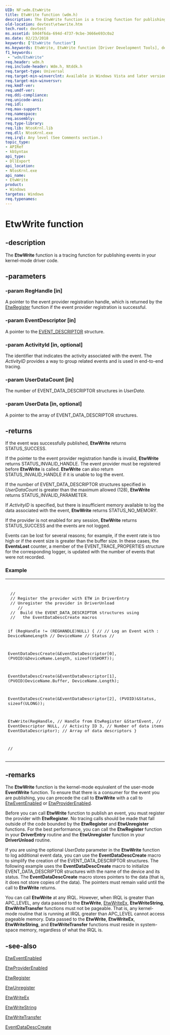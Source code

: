 ```yaml
---
UID: NF:wdm.EtwWrite
title: EtwWrite function (wdm.h)
description: The EtwWrite function is a tracing function for publishing events in your kernel-mode driver code.
old-location: devtest\etwwrite.htm
tech.root: devtest
ms.assetid: b9d4f6da-694d-4737-9cbe-3666e693c0a2
ms.date: 02/23/2018
keywords: ["EtwWrite function"]
ms.keywords: EtwWrite, EtwWrite function [Driver Development Tools], devtest.etwwrite, etw_km_af581b5c-6124-4bb0-8756-c4a0009e7a00.xml, wdm/EtwWrite
f1_keywords:
 - "wdm/EtwWrite"
req.header: wdm.h
req.include-header: Wdm.h, Ntddk.h
req.target-type: Universal
req.target-min-winverclnt: Available in Windows Vista and later versions of Windows.
req.target-min-winversvr: 
req.kmdf-ver: 
req.umdf-ver: 
req.ddi-compliance: 
req.unicode-ansi: 
req.idl: 
req.max-support: 
req.namespace: 
req.assembly: 
req.type-library: 
req.lib: NtosKrnl.lib
req.dll: NtosKrnl.exe
req.irql: Any level (See Comments section.)
topic_type:
- APIRef
- kbSyntax
api_type:
- DllExport
api_location:
- NtosKrnl.exe
api_name:
- EtwWrite
product:
- Windows
targetos: Windows
req.typenames: 
---
```


# EtwWrite function


## -description


The <b>EtwWrite</b> function is a tracing function for publishing events in your kernel-mode driver code. 


## -parameters




### -param RegHandle [in]

A pointer to the event provider registration handle, which is returned by the <a href="https://docs.microsoft.com/windows-hardware/drivers/ddi/wdm/nf-wdm-etwregister">EtwRegister</a> function if the event provider registration is successful.


### -param EventDescriptor [in]

A pointer to the <a href="https://docs.microsoft.com/windows/desktop/api/evntprov/ns-evntprov-_event_descriptor">EVENT_DESCRIPTOR</a> structure. 


### -param ActivityId [in, optional]

The identifier that indicates the activity associated with the event. The <i>ActivityID</i> provides a way to group related events and is used in end-to-end tracing. 


### -param UserDataCount [in]

The number of EVENT_DATA_DESCRIPTOR structures in <i>UserData</i>.


### -param UserData [in, optional]

A pointer to the array of EVENT_DATA_DESCRIPTOR structures. 


## -returns



If the event was successfully published, <b>EtwWrite</b> returns STATUS_SUCCESS.

If the pointer to the event provider registration handle is invalid, <b>EtwWrite</b> returns STATUS_INVALID_HANDLE. The event provider must be registered before <b>EtwWrite</b> is called. <b>EtwWrite</b> can also return STATUS_INVALID_HANDLE if it is unable to log the event.



If the number of EVENT_DATA_DESCRIPTOR structures specified in <i>UserDataCount</i> is greater than the maximum allowed (128), <b>EtwWrite</b> returns STATUS_INVALID_PARAMETER.

If <i>ActivityID</i> is specified, but there is insufficient memory available to log the data associated with the event, <b>EtwWrite</b> returns STATUS_NO_MEMORY.



If the provider is not enabled for any session, <b>EtwWrite</b> returns STATUS_SUCCESS and the events are not logged.





Events can be lost for several reasons; for example, if the event rate is too high or if the event size is greater than the buffer size. In these cases, the <b>EventsLost</b> counter, a member of the EVENT_TRACE_PROPERTIES structure for the corresponding logger, is updated with the number of events that were not recorded.



<h3><a id="example"></a><a id="EXAMPLE"></a>Example</h3>
<div class="code"><span codelanguage=""><table>
<tr>
<th></th>
</tr>
<tr>
<td>
<pre> 
 //
 // Register the provider with ETW in DriverEntry
 // Unregister the provider in DriverUnload 
    //
 //  Build the EVENT_DATA_DESCRIPTOR structures using 
 //   the EventDataDescCreate macros 
 
 if (RegHandle != (REGHANDLE)NULL) {
 //
 // Log an Event with : DeviceNameLength
 //                      DeviceName
 //                      Status
 //
 
 EventDataDescCreate(&EventDataDescriptor[0],
                            (PVOID)&DeviceName.Length,
 sizeof(USHORT));
 

 EventDataDescCreate(&EventDataDescriptor[1],
                            (PVOID)DeviceName.Buffer,
 DeviceName.Length);
 
 EventDataDescCreate(&EventDataDescriptor[2],
                            (PVOID)&Status,
 sizeof(ULONG));
 
 EtwWrite(RegHandle,            // Handle from EtwRegister
                 &StartEvent,          // EventDescriptor
                 NULL,                 // Activity ID
                 3,                    // Number of data items
 EventDataDescriptor); // Array of data descriptors
    }              

//</pre>
</td>
</tr>
</table></span></div>



## -remarks



The <b>EtwWrite</b> function is the kernel-mode equivalent of the user-mode <b>EventWrite</b> function. To ensure that there is a consumer for the event you are publishing, you can precede the call to <b>EtwWrite</b> with a call to <a href="https://docs.microsoft.com/windows-hardware/drivers/ddi/wdm/nf-wdm-etweventenabled">EtwEventEnabled</a> or <a href="https://docs.microsoft.com/windows-hardware/drivers/ddi/wdm/nf-wdm-etwproviderenabled">EtwProviderEnabled</a>. 

Before you can call <b>EtwWrite</b> function to publish an event, you must register the provider with <b>EtwRegister</b>. No tracing calls should be made that fall outside of the code bounded by the <b>EtwRegister</b> and <b>EtwUnregister</b> functions. For the best performance, you can call the <b>EtwRegister</b> function in your <b>DriverEntry</b> routine and the <b>EtwUnregister</b> function in your <b>DriverUnload</b> routine.

If you are using the optional <i>UserData</i> parameter in the <b>EtwWrite</b> function to log additional event data, you can use the <b>EventDataDescCreate</b> macro to simplify the creation of the EVENT_DATA_DESCRIPTOR structures. The following example uses the <b>EventDataDescCreate</b> macro to initialize EVENT_DATA_DESCRIPTOR structures with  the name of the device and its status. The <b>EventDataDescCreate</b> macro stores pointers to the data (that is, it does not store copies of the data). The pointers must remain valid until the call to <b>EtwWrite</b> returns.

You can call <b>EtwWrite</b> at any IRQL. However, when IRQL is greater than APC_LEVEL, any data passed to the <b>EtwWrite</b>, <a href="https://docs.microsoft.com/windows-hardware/drivers/ddi/wdm/nf-wdm-etwwriteex">EtwWriteEx</a>, <b>EtwWriteString</b>, <b>EtwWriteTransfer</b> functions must not be pageable. That is, any kernel-mode routine that is running at IRQL greater than APC_LEVEL cannot access pageable memory.  Data passed to the <b>EtwWrite</b>, <b>EtwWriteEx</b>, <b>EtwWriteString</b>, and <b>EtwWriteTransfer</b> functions must reside in system-space memory, regardless of what the IRQL is.




## -see-also




<a href="https://docs.microsoft.com/windows-hardware/drivers/ddi/wdm/nf-wdm-etweventenabled">EtwEventEnabled</a>



<a href="https://docs.microsoft.com/windows-hardware/drivers/ddi/wdm/nf-wdm-etwproviderenabled">EtwProviderEnabled</a>



<a href="https://docs.microsoft.com/windows-hardware/drivers/ddi/wdm/nf-wdm-etwregister">EtwRegister</a>



<a href="https://docs.microsoft.com/windows-hardware/drivers/ddi/wdm/nf-wdm-etwunregister">EtwUnregister</a>



<a href="https://docs.microsoft.com/windows-hardware/drivers/ddi/wdm/nf-wdm-etwwriteex">EtwWriteEx</a>



<a href="https://docs.microsoft.com/windows-hardware/drivers/ddi/wdm/nf-wdm-etwwritestring">EtwWriteString</a>



<a href="https://docs.microsoft.com/windows-hardware/drivers/ddi/wdm/nf-wdm-etwwritetransfer">EtwWriteTransfer</a>



<a href="https://go.microsoft.com/fwlink/p/?linkid=70404">EventDataDescCreate</a>
 

 

